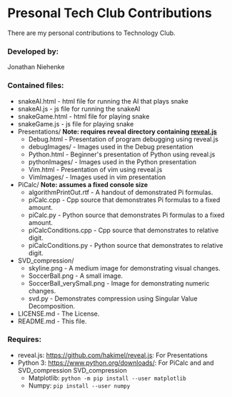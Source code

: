 # Presonal Tech Club Contributions

There are my personal contributions to Technology Club.

### Developed by:
Jonathan Niehenke

### Contained files:

- snakeAI.html - html file for running the AI that plays snake
- snakeAI.js - js file for running the snakeAI
- snakeGame.html - html file for playing snake
- snakeGame.js - js file for playing snake
- Presentations/ **Note: requires reveal directory containing [reveal.js](https://github.com/hakimel/reveal.js)**
    - Debug.html - Presentation of program debugging using reveal.js
    - debugImages/ - Images used in the Debug presentation
    - Python.html - Beginner's presentation of Python using reveal.js
    - pythonImages/ - Images used in the Python presentation
    - Vim.html - Presentation of vim using reveal.js
    - VimImages/ - Images used in vim presentation
- PiCalc/ **Note: assumes a fixed console size**
    - algorithmPrintOut.rtf - A handout of demonstrated Pi formulas.
    - piCalc.cpp - Cpp source that demonstrates Pi formulas to a fixed amount.
    - piCalc.py - Python source that demonstrates Pi formulas to a fixed amount. 
    - piCalcConditions.cpp - Cpp source that demonstrates to relative digit.
    - piCalcConditions.py - Python source that demonstrates to relative digit.
- SVD_compression/
    - skyline.png - A medium image for demonstrating visual changes.
    - SoccerBall.png - A small image.
    - SoccerBall_verySmall.png - Image for demonstrating numeric changes.
    - svd.py - Demonstrates compression using Singular Value Decomposition.
- LICENSE.md - The License.
- README.md - This file.

### Requires:

- reveal.js: <https://github.com/hakimel/reveal.js>: For Presentations
- Python 3: <https://www.python.org/downloads/>: For PiCalc and and SVD_compression
SVD_compression
    - Matplotlib: `python -m pip install --user matplotlib`
    - Numpy: `pip install --user numpy`
